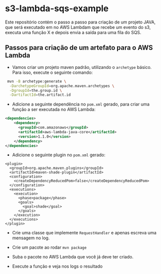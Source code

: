 # s3-lambda-sqs-example

Este repositório contém o passo a passo para criação de um projeto JAVA,
que será executado em no AWS Lambdam  que recebe um evento do s3,
executa uma função X e depois envia a saída para uma fila do
SQS.

## Passos para criação de um artefato para o AWS Lambda

- Vamos criar um projeto maven padrão, utilizando o `archetype` básico. Para isso, execute o seguinte comando:

```sh
 mvn -B archetype:generate \
  -DarchetypeGroupId=org.apache.maven.archetypes \
  -DgroupId=the.group.id \
  -DartifactId=the.artifact.id
```

- Adicione a seguinte dependência no `pom.xml` gerado, para criar uma
   função a ser executada no AWS Lambda:

```xml
<dependencies>
    <dependency>
      <groupId>com.amazonaws</groupId>
      <artifactId>aws-lambda-java-core</artifactId>
      <version>1.1.0</version>
    </dependency>
</dependencies>
```

- Adicione o seguinte plugin no `pom.xml` gerado:

```
<plugin>
  <groupId>org.apache.maven.plugins</groupId>
  <artifactId>maven-shade-plugin</artifactId>
  <configuration>
    <createDependencyReducedPom>false</createDependencyReducedPom>
  </configuration>
  <executions>
    <execution>
      <phase>package</phase>
      <goals>
        <goal>shade</goal>
      </goals>
    </execution>
  </executions>
</plugin>
```

- Crie uma classe que implemente `RequestHandler` e apenas escreva uma
   mensagem no log.

- Crie um pacote ao rodar `mvn package`

- Suba o pacote no AWS Lambda que você já deve ter criado.

- Execute a função e veja nos logs o resultado
